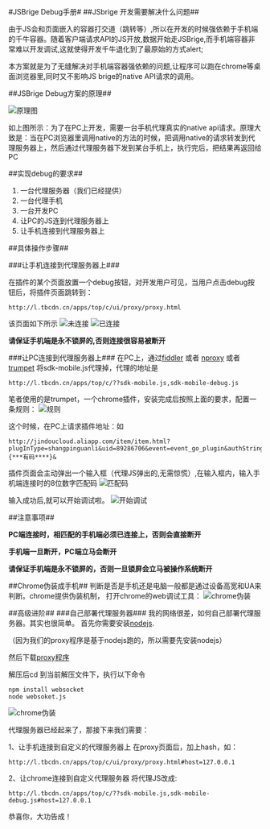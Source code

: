 #JSBrige Debug手册#
##JSbrige 开发需要解决什么问题##

由于JS会和页面嵌入的容器打交道（跳转等）,所以在开发的时候强依赖于手机端的千牛容器。随着客户端请求API的JS开放,数据开始走JSBrige,而手机端容器非常难以开发调试,这就使得开发千牛退化到了最原始的方式alert;

本方案就是为了无缝解决对手机端容器强依赖的问题,让程序可以跑在chrome等桌面浏览器里,同时又不影响JS brige的native API请求的调用。

##JSBrige Debug方案的原理##

![原理图](image/proxy.jpg "Title")

如上图所示：为了在PC上开发，需要一台手机代理真实的native api请求。原理大致是：当在PC浏览器里调用native的方法的时候，把调用native的请求转发到代理服务器上，然后通过代理服务器下发到某台手机上，执行完后，把结果再返回给PC

##实现debug的要求##

1. 一台代理服务器（我们已经提供）
2. 一台代理手机
3. 一台开发PC
4. 让PC的JS连到代理服务器上
5. 让手机连接到代理服务器上

##具体操作步骤##

###让手机连接到代理服务器上###

在插件的某个页面放置一个debug按钮，对开发用户可见，当用户点击debug按钮后，将插件页面跳转到：
	
	http://l.tbcdn.cn/apps/top/c/ui/proxy/proxy.html
	
该页面如下所示
![未连接](image/mobile-proxy-unconnect.png "未连接")
![已连接](image/mobile-proxy-connected.png "已连接")

**请保证手机端是永不锁屏的,否则连接很容易被断开**

###让PC连接到代理服务器上###
在PC上，通过[fiddler](http://fiddler2.com/) 
或者 [nproxy](http://blog.goddyzhao.me/post/35906061908/nproxy-fiddler-in-mac-and-linux) 
或者 [trumpet](https://chrome.google.com/webstore/detail/trumpet/cflekmkldaldnelemkkldoaedapbkmog) 将sdk-mobile.js代理掉，代理的地址是

	http://l.tbcdn.cn/apps/top/c/??sdk-mobile.js,sdk-mobile-debug.js
	
笔者使用的是trumpet，一个chrome插件，安装完成后按照上面的要求，配置一条规则：
![规则](image/rule.png "规则")

这个时候，在PC上请求插件地址：如

	http://jindoucloud.aliapp.com/item/item.html?plugInType=shangpinguanli&uid=89286706&event=event_go_plugin&authString={***有码****}&

插件页面会主动弹出一个输入框（代理JS弹出的,无需惊慌）,在输入框内，输入手机端连接时的8位数字匹配码
![匹配码](image/pw-input.png "匹配码")

输入成功后,就可以开始调试啦。
![开始调试](image/result-debug.png "开始调试")

##注意事项##

**PC端连接时，相匹配的手机端必须已连接上，否则会直接断开**

**手机端一旦断开，PC端立马会断开**

**请保证手机端是永不锁屏的，否则一旦锁屏会立马被操作系统断开**

##Chrome伪装成手机##
判断是否是手机还是电脑一般都是通过设备高宽和UA来判断。chrome提供伪装机制，
打开chrome的web调试工具：
![chrome伪装](image/chrome-mobile.png "开始调试")

##高级进阶##
###自己部署代理服务器###
我的网络很差，如何自己部署代理服务器。其实也很简单。
首先你需要安装[nodejs](http://nodejs.org/).

（因为我们的proxy程序是基于nodejs跑的，所以需要先安装nodejs）

然后下载[proxy程序](proxy.zip)

解压后cd 到当前解压文件下，执行以下命令
	
	npm install websocket
	node websoket.js
	
![chrome伪装](image/cmd.png "开始调试")

代理服务器已经起来了，那接下来我们需要：

1、让手机连接到自定义的代理服务器上
在proxy页面后，加上hash，如：

	http://l.tbcdn.cn/apps/top/c/ui/proxy/proxy.html#host=127.0.0.1
	
2、让chrome连接到自定义代理服务器
将代理JS改成:

	http://l.tbcdn.cn/apps/top/c/??sdk-mobile.js,sdk-mobile-debug.js#host=127.0.0.1
	
恭喜你，大功告成！



